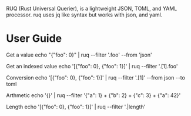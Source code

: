 RUQ (Rust Universal Querier), is a lightweight JSON, TOML, and YAML processor. ruq uses jq like syntax but works with json, and yaml.

# User Guide
Get a value
echo "{"foo": 0}" | ruq --filter '.foo' --from 'json'

Get an indexed value
echo '[{"foo": 0}, {"foo": 1}]' | ruq --filter '.[1].foo'

Conversion
echo '[{"foo": 0}, {"foo": 1}]' | ruq --filter '.[1]' --from json --to toml

Arthmetic
echo '{}' | ruq --filter '{"a": 1} + {"b": 2} + {"c": 3} + {"a": 42}'

Length
echo '[{"foo": 0}, {"foo": 1}]' | ruq --filter '.|length'
